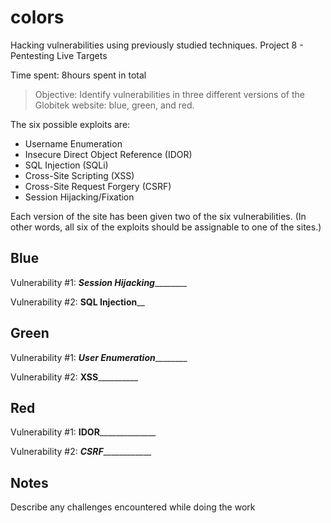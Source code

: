 # colors
Hacking vulnerabilities using previously studied techniques.
Project 8 - Pentesting Live Targets

Time spent: 8hours spent in total

> Objective: Identify vulnerabilities in three different versions of the Globitek website: blue, green, and red.

The six possible exploits are:
* Username Enumeration
* Insecure Direct Object Reference (IDOR)
* SQL Injection (SQLi)
* Cross-Site Scripting (XSS)
* Cross-Site Request Forgery (CSRF)
* Session Hijacking/Fixation

Each version of the site has been given two of the six vulnerabilities. (In other words, all six of the exploits should be assignable to one of the sites.)

## Blue

Vulnerability #1: _____Session Hijacking_____________

Vulnerability #2: ________SQL Injection__________


## Green

Vulnerability #1: _____User Enumeration_____________

Vulnerability #2: ____XSS______________


## Red

Vulnerability #1: __IDOR________________

Vulnerability #2: ___CSRF_______________


## Notes

Describe any challenges encountered while doing the work



